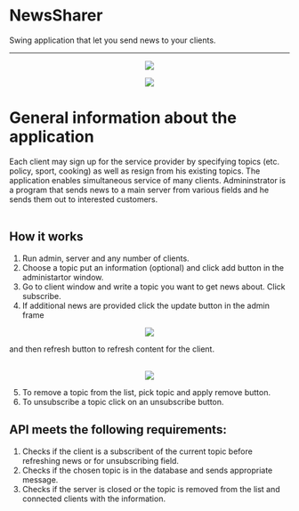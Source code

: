 # NewsSharer
Swing application that let you send news to your clients.

__________________________________________________________________________________________________________________

<p align="center">
  <img src=https://user-images.githubusercontent.com/74014874/166149786-f415e370-72d8-4418-bd97-ce9a750ba58c.png
   >
</p>

<p align="center">
  <img src=https://user-images.githubusercontent.com/74014874/166149828-b7504074-6293-427c-be71-e307e4c550c2.png
   >
</p>


# General information about the application
Each client may sign up for the service provider by specifying topics (etc. policy, sport, cooking) as well as resign from his existing topics. The application enables simultaneous service of many clients. Admininstrator is a program that sends news to a main server from various fields and he sends them out to interested customers. 
<br />
<br />

## How it works

  1. Run admin, server and any number of clients.
  2. Choose a topic put an information (optional) and click add button in the administartor window.
  3. Go to client window and write a topic you want to get news about. Click subscribe.
  4. If additional news are provided click the update button in the admin frame
<p align="center">
  <img src=https://user-images.githubusercontent.com/74014874/166154860-8357312e-e5a4-409d-8031-052e0ffc6700.png
   >
</p>
and then refresh button to refresh content for the client.

<p align="center">
  <br />
  <img src=https://user-images.githubusercontent.com/74014874/166154892-ad6c42a6-3f14-4abb-af6a-ac3b84918d82.png
   >
</p>

  5. To remove a topic from the list, pick topic and apply remove button.
  6. To unsubscribe a topic click on an unsubscribe button.

 ## API meets the following requirements:
  1. Checks if the client is a subscribent of the current topic before refreshing news or for unsubscribing field.
  2. Checks if the chosen topic is in the database and sends appropriate message.
  3. Checks if the server is closed or the topic is removed from the list and connected clients with the information.
